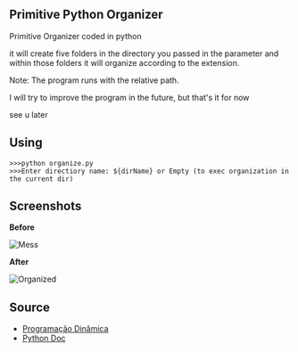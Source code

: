 
## Primitive Python Organizer

Primitive Organizer coded in python

it will create five folders in the directory you passed in the parameter and within those folders it will organize according to the extension.

Note: The program runs with the relative path.

I will try to improve the program in the future, but that's it for now

see u later
## Using

```
>>>python organize.py
>>>Enter directiory name: ${dirName} or Empty (to exec organization in the current dir)
```


## Screenshots
**Before**

![Mess](https://i.ibb.co/qYjZWgm/Screenshot-3.png)


**After**

![Organized](https://i.ibb.co/bHYz96N/download.png)


## Source

 - [Programação Dinâmica](https://www.youtube.com/watch?v=5vdEb_pitfc&ab_channel=Programa%C3%A7%C3%A3oDin%C3%A2mica)
 - [Python Doc](https://docs.python.org/pt-br/3/contents.html)
